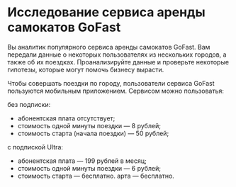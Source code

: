 # Исследование сервиса аренды самокатов GoFast
Вы аналитик популярного сервиса аренды самокатов GoFast. Вам передали данные о некоторых пользователях из нескольких городов, а также об их поездках. Проанализируйте данные и проверьте некоторые гипотезы, которые могут помочь бизнесу вырасти.

Чтобы совершать поездки по городу, пользователи сервиса GoFast пользуются мобильным приложением. Сервисом можно пользоватья:

без подписки:
  * абонентская плата отсутствует;
  * стоимость одной минуты поездки — 8 рублей;
  * стоимость старта (начала поездки) — 50 рублей;


с подпиской Ultra:
  * абонентская плата — 199 рублей в месяц;
  * стоимость одной минуты поездки — 6 рублей;
  * стоимость старта — бесплатно. арта — бесплатно.
